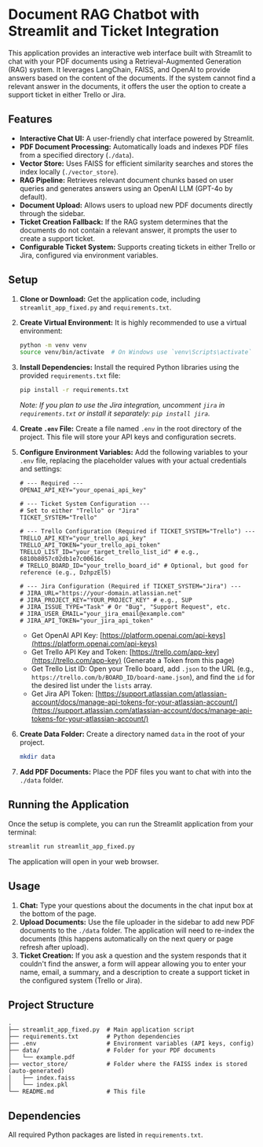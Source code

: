 # Document RAG Chatbot with Streamlit and Ticket Integration

This application provides an interactive web interface built with Streamlit to chat with your PDF documents using a Retrieval-Augmented Generation (RAG) system. It leverages LangChain, FAISS, and OpenAI to provide answers based on the content of the documents. If the system cannot find a relevant answer in the documents, it offers the user the option to create a support ticket in either Trello or Jira.

## Features

*   **Interactive Chat UI:** A user-friendly chat interface powered by Streamlit.
*   **PDF Document Processing:** Automatically loads and indexes PDF files from a specified directory (`./data`).
*   **Vector Store:** Uses FAISS for efficient similarity searches and stores the index locally (`./vector_store`).
*   **RAG Pipeline:** Retrieves relevant document chunks based on user queries and generates answers using an OpenAI LLM (GPT-4o by default).
*   **Document Upload:** Allows users to upload new PDF documents directly through the sidebar.
*   **Ticket Creation Fallback:** If the RAG system determines that the documents do not contain a relevant answer, it prompts the user to create a support ticket.
*   **Configurable Ticket System:** Supports creating tickets in either Trello or Jira, configured via environment variables.

## Setup

1.  **Clone or Download:** Get the application code, including `streamlit_app_fixed.py` and `requirements.txt`.

2.  **Create Virtual Environment:** It is highly recommended to use a virtual environment:
    ```bash
    python -m venv venv
    source venv/bin/activate  # On Windows use `venv\Scripts\activate`
    ```

3.  **Install Dependencies:** Install the required Python libraries using the provided `requirements.txt` file:
    ```bash
    pip install -r requirements.txt
    ```
    *Note: If you plan to use the Jira integration, uncomment `jira` in `requirements.txt` or install it separately: `pip install jira`.*

4.  **Create `.env` File:** Create a file named `.env` in the root directory of the project. This file will store your API keys and configuration secrets.

5.  **Configure Environment Variables:** Add the following variables to your `.env` file, replacing the placeholder values with your actual credentials and settings:

    ```dotenv
    # --- Required --- 
    OPENAI_API_KEY="your_openai_api_key"
    
    # --- Ticket System Configuration --- 
    # Set to either "Trello" or "Jira"
    TICKET_SYSTEM="Trello" 
    
    # --- Trello Configuration (Required if TICKET_SYSTEM="Trello") --- 
    TRELLO_API_KEY="your_trello_api_key"
    TRELLO_API_TOKEN="your_trello_api_token" 
    TRELLO_LIST_ID="your_target_trello_list_id" # e.g., 6810b8057c02db1e7c00616c
    # TRELLO_BOARD_ID="your_trello_board_id" # Optional, but good for reference (e.g., DzhpzEl5)
    
    # --- Jira Configuration (Required if TICKET_SYSTEM="Jira") --- 
    # JIRA_URL="https://your-domain.atlassian.net"
    # JIRA_PROJECT_KEY="YOUR_PROJECT_KEY" # e.g., SUP
    # JIRA_ISSUE_TYPE="Task" # Or "Bug", "Support Request", etc.
    # JIRA_USER_EMAIL="your_jira_email@example.com"
    # JIRA_API_TOKEN="your_jira_api_token"
    ```
    *   Get OpenAI API Key: [https://platform.openai.com/api-keys](https://platform.openai.com/api-keys)
    *   Get Trello API Key and Token: [https://trello.com/app-key](https://trello.com/app-key) (Generate a Token from this page)
    *   Get Trello List ID: Open your Trello board, add `.json` to the URL (e.g., `https://trello.com/b/BOARD_ID/board-name.json`), and find the `id` for the desired list under the `lists` array.
    *   Get Jira API Token: [https://support.atlassian.com/atlassian-account/docs/manage-api-tokens-for-your-atlassian-account/](https://support.atlassian.com/atlassian-account/docs/manage-api-tokens-for-your-atlassian-account/)

6.  **Create Data Folder:** Create a directory named `data` in the root of your project.
    ```bash
    mkdir data
    ```

7.  **Add PDF Documents:** Place the PDF files you want to chat with into the `./data` folder.

## Running the Application

Once the setup is complete, you can run the Streamlit application from your terminal:

```bash
streamlit run streamlit_app_fixed.py
```

The application will open in your web browser.

## Usage

1.  **Chat:** Type your questions about the documents in the chat input box at the bottom of the page.
2.  **Upload Documents:** Use the file uploader in the sidebar to add new PDF documents to the `./data` folder. The application will need to re-index the documents (this happens automatically on the next query or page refresh after upload).
3.  **Ticket Creation:** If you ask a question and the system responds that it couldn't find the answer, a form will appear allowing you to enter your name, email, a summary, and a description to create a support ticket in the configured system (Trello or Jira).

## Project Structure

```
.
├── streamlit_app_fixed.py  # Main application script
├── requirements.txt        # Python dependencies
├── .env                    # Environment variables (API keys, config)
├── data/                   # Folder for your PDF documents
│   └── example.pdf
├── vector_store/           # Folder where the FAISS index is stored (auto-generated)
│   ├── index.faiss
│   └── index.pkl
└── README.md               # This file
```

## Dependencies

All required Python packages are listed in `requirements.txt`.

